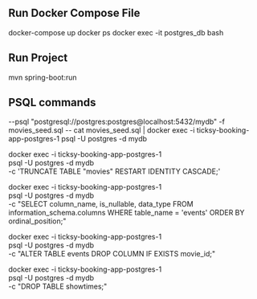 ## Run Docker Compose File

docker-compose up
docker ps
docker exec -it postgres_db bash

## Run Project

mvn spring-boot:run

## PSQL commands

--psql "postgresql://postgres:postgres@localhost:5432/mydb" -f movies_seed.sql
-- cat movies_seed.sql | docker exec -i ticksy-booking-app-postgres-1 psql -U postgres -d mydb

docker exec -i ticksy-booking-app-postgres-1 \
 psql -U postgres -d mydb \
 -c 'TRUNCATE TABLE "movies" RESTART IDENTITY CASCADE;'

docker exec -i ticksy-booking-app-postgres-1 \
 psql -U postgres -d mydb \
 -c "SELECT column_name, is_nullable, data_type FROM information_schema.columns WHERE table_name = 'events' ORDER BY ordinal_position;"

docker exec -i ticksy-booking-app-postgres-1 \
 psql -U postgres -d mydb \
 -c "ALTER TABLE events DROP COLUMN IF EXISTS movie_id;"

docker exec -i ticksy-booking-app-postgres-1 \
 psql -U postgres -d mydb \
 -c "DROP TABLE showtimes;"
